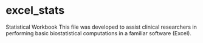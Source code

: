 # excel_stats
Statistical Workbook
This file was developed to assist clinical researchers in performing basic biostatistical computations in a familiar software (Excel).
